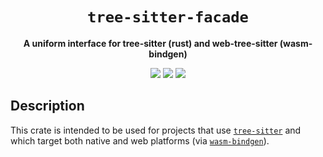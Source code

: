 <div align="center">
  <h1><code>tree-sitter-facade</code></h1>
  <p>
    <strong>A uniform interface for tree-sitter (rust) and web-tree-sitter (wasm-bindgen)</strong>
  </p>
  <p style="margin-bottom: 0.5ex;">
    <a href="https://hvithrafn.github.io/tree-sitter-facade/tree_sitter_facade"><img
        src="https://img.shields.io/badge/docs-latest-blueviolet?logo=Read-the-docs&logoColor=white"
        /></a>
    <a href="https://github.com/hvithrafn/tree-sitter-facade/actions"><img
        src="https://github.com/hvithrafn/tree-sitter-facade/workflows/main/badge.svg"
        /></a>
    <a href="https://codecov.io/gh/hvithrafn/tree-sitter-facade"><img
        src="https://codecov.io/gh/hvithrafn/tree-sitter-facade/branches/main/graph/badge.svg"
        /></a>
  </p>
</div>

## Description

This crate is intended to be used for projects that use
[`tree-sitter`](https://github.com/tree-sitter) and which target both native and
web platforms (via [`wasm-bindgen`](https://github.com/rustwasm/wasm-bindgen)).
